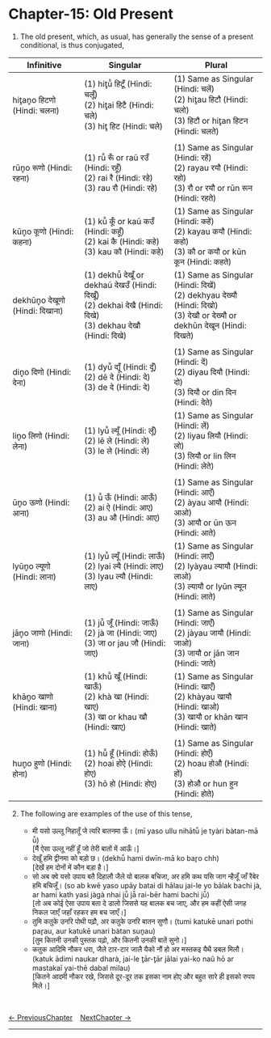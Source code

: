 # Chapter-15: Old Present

1. The old present, which, as usual, has generally the sense of a present conditional, is thus conjugated,

| Infinitive | Singular | Plural |
| ------------- | ------------- | ------------- |
| hit̥an̥o हिटणो (Hindi: चलना) | (1) hit̥ū̃ हिटूँ (Hindi: चलूँ)<br>(2) hit̥ai हिटै (Hindi: चले)<br>(3) hit̥ हिट (Hindi: चले) | (1) Same as Singular (Hindi: चलें)<br>(2) hit̥au हिटौ (Hindi: चलो)<br>(3) हिटौ or hit̥an हिटन (Hindi: चलते) |
|  |  |  |
| rūn̥o रूणो (Hindi: रहना) | (1) rū̃ रूँ or raũ रउँ (Hindi: रहूँ)<br>(2) rai रै (Hindi: रहे)<br>(3) rau रौ (Hindi: रहे) | (1) Same as Singular (Hindi: रहें)<br>(2) rayau रयौ (Hindi: रहो)<br>(3) रौ or रयौ or rūn रून (Hindi: रहते) |
| kūn̥o कूणो (Hindi: कहना) | (1) kū̃ कूँ or kaũ कउँ (Hindi: कहूँ)<br>(2) kai कै (Hindi: कहे)<br>(3) kau कौ (Hindi: कहे) | (1) Same as Singular (Hindi: कहें)<br>(2) kayau कयौ (Hindi: कहो)<br>(3) कौ or कयौ or kūn कून (Hindi: कहते) |
| dekhūn̥o देखूणो (Hindi: दिखाना) | (1) dekhū̃ देखूँ or dekhaũ देखउँ (Hindi: दिखूँ)<br>(2) dekhai देखै (Hindi: दिखे)<br>(3) dekhau देखौ (Hindi: दिखे) | (1) Same as Singular (Hindi: दिखें)<br>(2) dekhyau देख्यौ (Hindi: दिखो)<br>(3) देखौ or देख्यौ or dekhūn देखून (Hindi: दिखते) |
|  |  |  |
| din̥o दिणो (Hindi: देना) | (1) dyū̃ द्यूँ (Hindi: दूँ)<br>(2) dē दे (Hindi: दे)<br>(3) de दे (Hindi: दे) | (1) Same as Singular (Hindi: दें)<br>(2) diyau दियौ (Hindi: दो)<br>(3) दियौ or din दिन (Hindi: देते) |
| lin̥o लिणो (Hindi: लेना) | (1) lyū̃ ल्यूँ (Hindi: लूँ)<br>(2) lē ले (Hindi: ले)<br>(3) le ले (Hindi: ले) | (1) Same as Singular (Hindi: लें)<br>(2) liyau लियौ (Hindi: लो)<br>(3) लियौ or lin लिन (Hindi: लेते) |
|  |  |  |
| ūn̥o ऊणो (Hindi: आना) | (1) ū̃ ऊँ (Hindi: आऊँ)<br>(2) ai ऐ (Hindi: आए)<br>(3) au औ (Hindi: आए) | (1) Same as Singular (Hindi: आएँ)<br>(2) àyau आयौ (Hindi: आओ)<br>(3) आयौ or ūn ऊन (Hindi: आते) |
| lyūn̥o ल्यूणो (Hindi: लाना) | (1) lyū̃ ल्यूँ (Hindi: लाऊँ)<br>(2) lyai ल्यै (Hindi: लाए)<br>(3) lyau ल्यौ (Hindi: लाए) | (1) Same as Singular (Hindi: लाएँ)<br>(2) lyàyau ल्यायौ (Hindi: लाओ)<br>(3) ल्यायौ or lyūn ल्यून (Hindi: लाते) |
|  |  |  |
| jān̥o जाणो (Hindi: जाना) | (1) jū̃ जूँ (Hindi: जाऊँ)<br>(2) jà जा (Hindi: जाए)<br>(3) जा or jau जौ (Hindi: जाए) | (1) Same as Singular (Hindi: जाएँ)<br>(2) jàyau जायौ (Hindi: जाओ)<br>(3) जायौ or jān जान (Hindi: जाते) |
| khān̥o खाणो (Hindi: खाना) | (1) khū̃ खूँ (Hindi: खाऊँ)<br>(2) khà खा (Hindi: खाए)<br>(3) खा or khau खौ (Hindi: खाए) | (1) Same as Singular (Hindi: खाएँ)<br>(2) khàyau खायौ (Hindi: खाओ)<br>(3) खायौ or khān खान (Hindi: खाते) |
|  |  |  |
| hun̥o हुणो (Hindi: होना) | (1) hū̃ हूँ (Hindi: होऊँ)<br>(2) hoai होऐ (Hindi: होए)<br>(3) hō हो (Hindi: होए) | (1) Same as Singular (Hindi: होएँ)<br>(2) hoau होऔ (Hindi: हों)<br>(3) होऔ or hun हुन (Hindi: होते) |

2. The following are examples of the use of this tense,<br><br>
   - मी यसो उल्लू निहातूँ जे त्यरि बातनमा ऊँ। (mī yaso ullu nihātū̃ je tyàri bàtan-mā ū̃)<br>
   [मैं ऐसा उल्लू नहीं हूँ जो तेरी बातों में आऊँ।]
   - देखूँ हमि द्वीनमा को बड़ो छ। (dekhū̃ hami dwīn-mā ko bar̥o chh)<br>
   [देखें हम दोनों में कौन बड़ा है।]
   - सो अब क्वे यसो उपाय बतै दिहालौ जैले यो बालक बचिजा, अर हमि कथ यसि जाग न्हैजूँ जाँ रैबेर हमि बचिजूँ। (so ab kwē yaso upāy batai di hālau jai-le yo bālak bachi jà, ar hami kath yasi jàgà nhai jū̃ jā̃ rai-bēr hami bachi jū̃)<br>
   [तो अब कोई ऐसा उपाय बता दे डालो जिससे यह बालक बच जाए, और हम कहीं ऐसी जगह निकल जाएँ जहाँ रहकर हम बच जाएँ।]
   - तुमि कतुके उनरि पोथी पढ़ौ, अर कतुके उनरि बातन सुणौ। (tumi katukē unari pothi par̥au, aur katukē unari bàtan sun̥au)<br>
   [तुम कितनी उनकी पुस्तक पढ़ो, और कितनी उनकी बातें सुनो।]
   - कतुक आदिमि नौकर धरा, जैले टार-टार जालै यैको नौं हो अर मस्तकइ यैथै डबल मिलौ। (katuk ādimi naukar dharà, jai-le t̥ār-t̥ār jālai yai-ko naũ hō ar mastakaī yai-thē dabal milau)<br>
   [कितने आदमी नौकर रखे, जिससे दूर-दूर तक इसका नाम होए और बहुत सारे ही इसको रुपय मिले।]

<br>

[<- PreviousChapter](/major/14_NounOfAgency.md) &ensp; [NextChapter ->](https://pages.github.com/)

---
